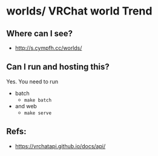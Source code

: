 # worlds/ VRChat world Trend

## Where can I see?

- http://s.cympfh.cc/worlds/

## Can I run and hosting this?

Yes. You need to run

- batch
    - `make batch`
- and web
    - `make serve`

## Refs:

- https://vrchatapi.github.io/docs/api/
